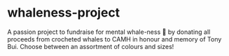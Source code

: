 # whaleness-project
A passion project to fundraise for mental whale-ness 🐳 by donating all proceeds from crocheted whales to CAMH in honour and memory of Tony Bui. Choose between an assortment of colours and sizes!
